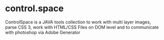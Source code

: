 # control.space
ControlSpace is a JAVA tools collection to work with multi layer images, parse CSS 3, work with HTML/CSS Files on DOM level and to communicate with photoshop via Adobe Generator
